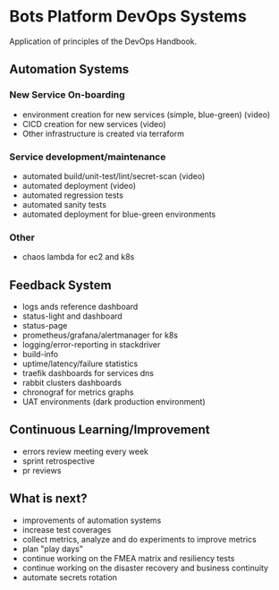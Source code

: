 # Bots Platform DevOps Systems

Application of principles of the DevOps Handbook.

## Automation Systems

### New Service On-boarding
- environment creation for new services (simple, blue-green) (video)
- CICD creation for new services (video)
- Other infrastructure is created via terraform

### Service development/maintenance
- automated build/unit-test/lint/secret-scan (video)
- automated deployment (video)
- automated regression tests
- automated sanity tests
- automated deployment for blue-green environments

### Other
- chaos lambda for ec2 and k8s

## Feedback System
- logs ands reference dashboard
- status-light and dashboard
- status-page
- prometheus/grafana/alertmanager for k8s
- logging/error-reporting in stackdriver
- build-info
- uptime/latency/failure statistics
- traefik dashboards for services dns
- rabbit clusters dashboards
- chronograf for metrics graphs
- UAT environments (dark production environment)

## Continuous Learning/Improvement
- errors review meeting every week
- sprint retrospective
- pr reviews

## What is next?

- improvements of automation systems
- increase test coverages
- collect metrics, analyze and do experiments to improve metrics
- plan "play days"
- continue working on the FMEA matrix and resiliency tests
- continue working on the disaster recovery and business continuity
- automate secrets rotation
